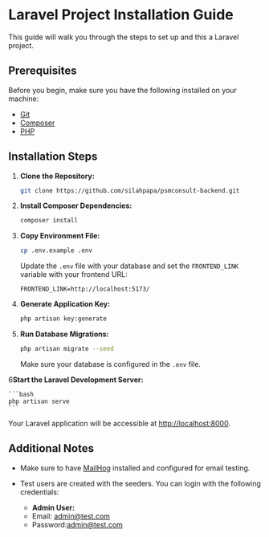 # Laravel Project Installation Guide

This guide will walk you through the steps to set up and this a Laravel project.

## Prerequisites

Before you begin, make sure you have the following installed on your machine:

- [Git](https://git-scm.com/)
- [Composer](https://getcomposer.org/)
- [PHP](https://www.php.net/)

## Installation Steps

1. **Clone the Repository:**

    ```bash
    git clone https://github.com/silahpapa/psmconsult-backend.git
    ```

2. **Install Composer Dependencies:**

    ```bash
    composer install
    ```

3. **Copy Environment File:**

    ```bash
    cp .env.example .env
    ```

   Update the `.env` file with your database and  set the `FRONTEND_LINK` variable with your frontend URL:

    ```env
    FRONTEND_LINK=http://localhost:5173/
    ```

4. **Generate Application Key:**

    ```bash
    php artisan key:generate
    ```

5. **Run Database Migrations:**

    ```bash
    php artisan migrate --seed
    ```

   Make sure your database is configured in the `.env` file.

6**Start the Laravel Development Server:**

    ```bash
    php artisan serve
    ```

   Your Laravel application will be accessible at [http://localhost:8000](http://localhost:8000).

## Additional Notes

- Make sure to have [MailHog](https://github.com/mailhog/MailHog) installed and configured for email testing.

- Test users are created with the seeders. You can login with the following credentials:

  - **Admin User:**
  - Email: admin@test.com
  - Password:admin@test.com
  
